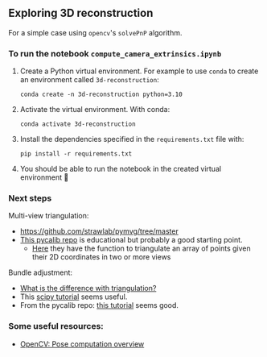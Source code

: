 
## Exploring 3D reconstruction 

For a simple case using `opencv`'s `solvePnP` algorithm.

### To run the notebook `compute_camera_extrinsics.ipynb`

1. Create a Python virtual environment. 
    For example to use `conda` to create an environment called `3d-reconstruction`:
    ```
    conda create -n 3d-reconstruction python=3.10
    ```
2. Activate the virtual environment. 
   With conda:
    ```
    conda activate 3d-reconstruction
    ```
3. Install the dependencies specified in the `requirements.txt` file with:
    ```
    pip install -r requirements.txt 
    ```
4. You should be able to run the notebook in the created virtual environment :tada: 

### Next steps

Multi-view triangulation:
- https://github.com/strawlab/pymvg/tree/master
- [This pycalib repo](https://github.com/nbhr/pycalib/blob/master/ipynb/ncam_triangulate.ipynb) is educational but probably a good starting point.
   - [Here](https://github.com/nbhr/pycalib/blob/5559e1742f29a5a547c39347825c9acc9c01f0ec/pycalib/calib.py#L307) they have the function to triangulate an array of points given their 2D coordinates in two or more views

Bundle adjustment:
- [What is the difference with triangulation?](https://stackoverflow.com/questions/39745798/whats-the-conceptual-difference-between-bundle-adjustment-and-structure-from-mo)
- This [scipy tutorial](https://scipy-cookbook.readthedocs.io/items/bundle_adjustment.html
        ) seems useful.
- From the pycalib repo: [this tutorial](https://github.com/nbhr/pycalib/blob/master/ipynb/ncam_ba.ipynb) seems good.



### Some useful resources:
- [OpenCV: Pose computation overview](https://docs.opencv.org/4.x/d5/d1f/calib3d_solvePnP.html)
